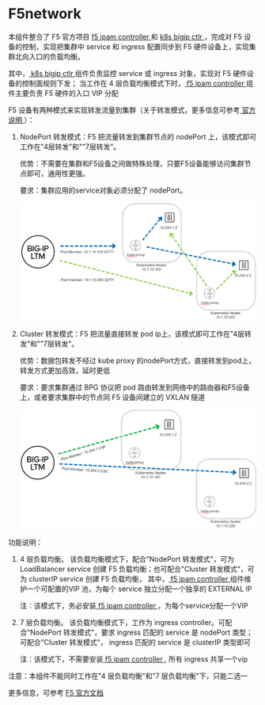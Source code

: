 # F5network

本组件整合了 F5 官方项目 [ f5 ipam controller ](https://github.com/F5Networks/f5-ipam-controller) 和 [ k8s bigip ctlr ](https://github.com/F5Networks/k8s-bigip-ctlr)，完成对 F5 设备的控制，实现把集群中 service 和 ingress 配置同步到 F5 硬件设备上，实现集群北向入口的负载均衡。

其中，[ k8s bigip ctlr ](https://github.com/F5Networks/k8s-bigip-ctlr) 组件负责监控 service 或 ingress 对象，实现对 F5 硬件设备的控制面规则下发；
当工作在 4 层负载均衡模式下时，[ f5 ipam controller ](https://github.com/F5Networks/f5-ipam-controller)组件主要负责 F5 硬件的入口 VIP 分配

F5 设备有两种模式来实现转发流量到集群（关于转发模式，更多信息可参考[ 官方说明 ](https://clouddocs.f5.com/containers/latest/userguide/config-options.html) ）：

1. NodePort 转发模式：F5 把流量转发到集群节点的 nodePort 上，该模式即可工作在"4层转发"和""7层转发"。

    优势：不需要在集群和F5设备之间做特殊处理，只要F5设备能够访问集群节点即可，通用性更强。

    要求：集群应用的service对象必须分配了 nodePort。

    ![ nodeport ](../../images/F5nodeport.png)

2. Cluster 转发模式：F5 把流量直接转发 pod ip上，该模式即可工作在"4层转发"和""7层转发"。

    优势：数据包转发不经过 kube proxy 的nodePort方式，直接转发到pod上，转发方式更加高效，延时更低

    要求：要求集群通过 BPG 协议把 pod 路由转发到网络中的路由器和F5设备上，或者要求集群中的节点同 F5 设备间建立的 VXLAN 隧道

   ![ cluster ](../../images/F5cluster.png)



功能说明：

1. 4 层负载均衡。
    该负载均衡模式下，配合"NodePort 转发模式"，可为 LoadBalancer service 创建 F5 负载均衡；也可配合"Cluster 转发模式"，可为 clusterIP service 创建 F5 负载均衡，
    其中，[ f5 ipam controller ](https://github.com/F5Networks/f5-ipam-controller) 组件维护一个可配置的VIP 池，为每个 service 独立分配一个独享的 EXTERNAL IP

    注：该模式下，务必安装[ f5 ipam controller ](https://github.com/F5Networks/f5-ipam-controller)，为每个service分配一个VIP

2. 7 层负载均衡。
   该负载均衡模式下，工作为 ingress controller。可配合"NodePort 转发模式"，要求 ingress 匹配的 service 是 nodePort 类型；
   可配合"Cluster 转发模式"， ingress 匹配的 service 是 clusterIP 类型即可

   注：该模式下，不需要安装[ f5 ipam controller ](https://github.com/F5Networks/f5-ipam-controller), 所有 ingress 共享一个vip


注意：本组件不能同时工作在"4 层负载均衡"和"7 层负载均衡"下，只能二选一

更多信息，可参考 [F5 官方文档](https://clouddocs.f5.com/containers/latest/userguide/)

